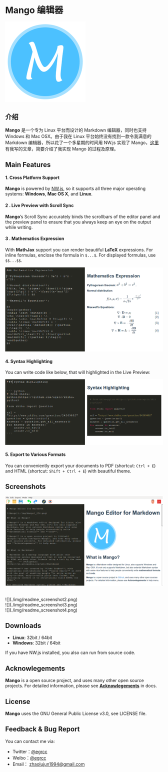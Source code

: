 
# Mango 编辑器

![Mango](./img/Mango1_256.png)

## 介绍

**Mango** 是一个专为 Linux 平台而设计的 Markdown 编辑器，同时也支持 Windows 和 Mac OSX。由于我在 Linux 平台始终没有找到一款令我满意的 Markdown 编辑器，所以花了一个多星期的时间用 NW.js 实现了 Mango，[这里](http://egrcc.github.io/2015/04/12/mango-tutorial/)有我写的文章，简要介绍了我实现 Mango 的过程及原理。

## Main Features

#### 1. Cross Platform Support

**Mango** is powered by [NW.js](http://nwjs.io/), so it supports all three major operating systems: **Windows**, **Mac OS X**, and **Linux**. 

#### 2 . Live Preview with Scroll Sync

**Mango**’s Scroll Sync accurately binds the scrollbars of the editor panel and the preview panel to ensure that you always keep an eye on the output while writing.

#### 3 . Mathematics Expression

With **MathJax** support you can render beautiful **LaTeX** expressions. For inline formulas, enclose the formula in `$...$`. For displayed formulas, use `$$...$$`. 

![](./img/readme_math.png)

    
    
                            
#### 4. Syntax Highlighting 

You can write code like below, that will highlighted in the Live Preview:

![](./img/readme_code.png)

#### 5. Export to Various Formats 

You can conveniently export your documents to PDF (shortcut: `Ctrl + E`) and HTML (shortcut: `Shift + Ctrl + E`) with beautiful theme.

## Screenshots

![](./img/readme_screenshot1.png)


</br>
![](./img/readme_screenshot2.png)

</br>
![](./img/readme_screenshot3.png)

</br>
![](./img/readme_screenshot4.png)

## Downloads

- **Linux**: 32bit / 64bit
- **Windows**: 32bit / 64bit

If you have NW.js installed, you also can run from source code.

## Acknowlegements

**Mango** is a open source project, and uses many other open source projects. For detailed information, please see [**Acknowlegements**](./docs/Acknowlegements.md) in docs. 

## License

**Mango** uses the GNU General Public License v3.0, see LICENSE file.

## Feedback & Bug Report

You can contact me via:

- Twitter：[@egrcc](https://twitter.com/egrcc)
- Weibo：[@egrcc](http://weibo.com/u/2948739432)
- Email： [zhaolujun1994@gmail.com](mailto:zhaolujun1994@gmail.com)